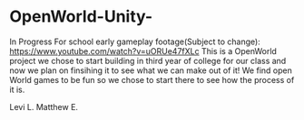 # OpenWorld-Unity-
In Progress For school early gameplay footage(Subject to change): https://www.youtube.com/watch?v=uORUe47fXLc
This is a OpenWorld project we chose to start building in third year of college for our class and now we plan on finsihing it to see what we can make out of it! We find open World games to be fun so we chose to start there to see how the process of it is.

Levi L.
Matthew E.
